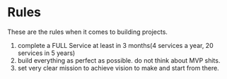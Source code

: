 # Rules

These are the rules when it comes to building projects.

1. complete a FULL Service at least in 3 months(4 services a year, 20 services in 5 years)
2. build everything as perfect as possible. do not think about MVP shits.
3. set very clear mission to achieve vision to make and start from there.
